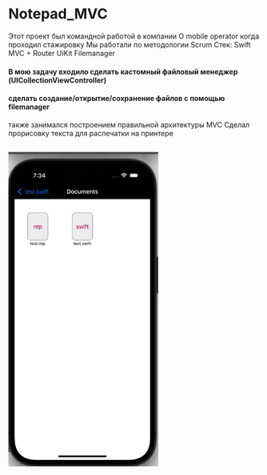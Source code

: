 # Notepad_MVC
Этот проект был командной работой в компании O mobile operator когда проходил стажировку
Мы работали по методологии Scrum 
Стек: 
Swift
MVC + Router
UiKit
Filemanager
#### В мою задачу входило сделать кастомный файловый менеджер (UICollectionViewController)
#### сделать создание/открытие/сохранение файлов с помощью filemanager
также занимался построением правильной архитектуры MVC
Сделал прорисовку текста для распечатки на принтере
##
<img src="https://github.com/sherislam22/Notepad_MVC/blob/main/img.png" width="300">
